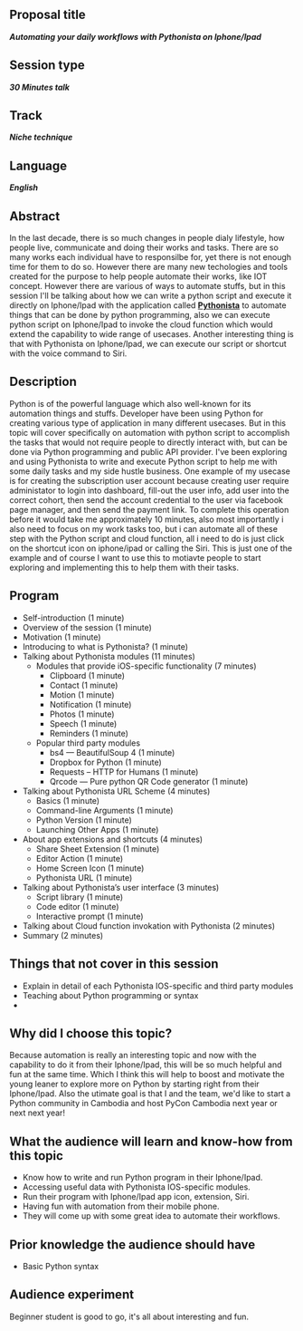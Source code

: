 ## Proposal title
__*Automating your daily workflows with Pythonista on Iphone/Ipad*__

## Session type
__*30 Minutes talk*__

## Track
__*Niche technique*__

## Language
__*English*__

## Abstract
In the last decade, there is so much changes in people dialy lifestyle, how people live, communicate and doing their works and tasks. There are so many works each individual have to responsilbe for, yet there is not enough time for them to do so. However there are many new techologies and tools created for the purpose to help people automate their works, like IOT concept. 
However there are various of ways to automate stuffs, but in this session I'll be talking about how we can write a python script and execute it directly on Iphone/Ipad with the application called [**Pythonista**](http://omz-software.com/pythonista/index.html) to automate things that can be done by python programming, also we can execute python script on Iphone/Ipad to invoke the cloud function which would extend the capability to wide range of usecases. Another interesting thing is that with Pythonista on Iphone/Ipad, we can execute our script or shortcut with the voice command to Siri.
 
## Description
Python is of the powerful language which also well-known for its automation things and stuffs. Developer have been using Python for creating various type of application in many different usecases. 
But in this topic will cover specifically on automation with python script to accomplish the tasks that would not require people to directly interact with, but can be done via Python programming and public API provider.
I've been exploring and using Pythonista to write and execute Python script to help me with some daily tasks and my side hustle business. One example of my usecase is for creating the subscription user account because creating user require administator to login into dashboard, fill-out the user info, add user into the correct cohort, then send the account credential to the user via facebook page manager, and then send the payment link. To complete this operation before it would take me approximately 10 minutes, also most importantly i also need to focus on my work tasks too, but i can automate all of these step with the Python script and cloud function, all i need to do is just click on the shortcut icon on iphone/ipad or calling the Siri. 
This is just one of the example and of course I want to use this to motiavte people to start exploring and implementing this to help them with their tasks.

## Program
- Self-introduction (1 minute)
- Overview of the session (1 minute)
- Motivation (1 minute)
- Introducing to what is Pythonista? (1 minute)
- Talking about Pythonista modules (11 minutes)
    - Modules that provide iOS-specific functionality (7 minutes)
        - Clipboard (1 minute)
        - Contact (1 minute)
        - Motion (1 minute)
        - Notification (1 minute)
        - Photos (1 minute)
        - Speech (1 minute)
        - Reminders (1 minute)
    - Popular third party modules
        - bs4 — BeautifulSoup 4 (1 minute)
        - Dropbox for Python (1 minute)
        - Requests – HTTP for Humans (1 minute)
        - Qrcode — Pure python QR Code generator (1 minute)
- Talking about Pythonista URL Scheme (4 minutes)
    - Basics (1 minute)
    - Command-line Arguments (1 minute)
    - Python Version (1 minute)
    - Launching Other Apps (1 minute)
- About app extensions and shortcuts (4 minutes)
    - Share Sheet Extension (1 minute)
    - Editor Action (1 minute)
    - Home Screen Icon (1 minute)
    - Pythonista URL (1 minute)
- Talking about Pythonista’s user interface (3 minutes)
    - Script library (1 minute)
    - Code editor (1 minute)
    - Interactive prompt (1 minute)
- Talking about Cloud function invokation with Pythonista (2 minutes)
- Summary (2 minutes)

## Things that not cover in this session
- Explain in detail of each Pythonista IOS-specific and third party modules
- Teaching about Python programming or syntax
- 

## Why did I choose this topic?
Because automation is really an interesting topic and now with the capability to do it from their Iphone/Ipad, this will be so much helpful and fun at the same time. Which I think this will help to boost and motivate the young leaner to explore more on Python by starting right from their Iphone/Ipad.
Also the utimate goal is that I and the team, we'd like to start a Python community in Cambodia and host PyCon Cambodia next year or next next year!

## What the audience will learn and know-how from this topic
- Know how to write and run Python program in their Iphone/Ipad.
- Accessing useful data with Pythonista IOS-specific modules.
- Run their program with Iphone/Ipad app icon, extension, Siri.
- Having fun with automation from their mobile phone.
- They will come up with some great idea to automate their workflows.

## Prior knowledge the audience should have
- Basic Python syntax

## Audience experiment
Beginner student is good to go, it's all about interesting and fun.
